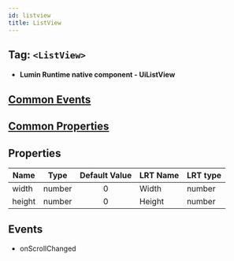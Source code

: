 ```yaml
---
id: listview
title: ListView
---
```


## Tag: `<ListView>`

- #### Lumin Runtime native component - UiListView

## [Common Events](../types/Events.md)

## [Common Properties](../types/Properties.md)

## Properties

| Name   | Type   | Default Value | LRT Name | LRT type |
| ------ | ------ | :-----------: | -------- | -------- |
| width  | number |       0       | Width    | number   |
| height | number |       0       | Height   | number   |

## Events

- onScrollChanged
